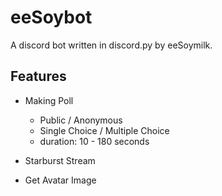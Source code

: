 # eeSoybot
A discord bot written in discord.py by eeSoymilk.

## Features

- Making Poll
  - Public / Anonymous
  - Single Choice / Multiple Choice
  - duration: 10 - 180 seconds
 
- Starburst Stream

- Get Avatar Image
